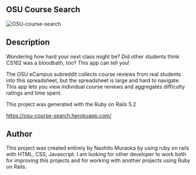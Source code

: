 ## OSU Course Search
![OSU-course-search](https://imgur.com/ONiZ0mA.jpeg "Sample")

## Description
Wondering how hard your next class might be? Did other students think CS162 was a bloodbath, too? This app can tell you!

The OSU eCampus subreddit collects course reviews from real students into this spreadsheet, but the spreadsheet is large and hard to navigate. This app lets you view individual course reviews and aggregates difficulty ratings and time spent.

This project was generated with the Ruby on Rails 5.2

https://osu-course-search.herokuapp.com/

## Author
This project was created entirely by Naohito Muraoka by using ruby on rails with HTML, CSS, Javascript. I am looking for other developer to work both for improving this projects and for working with another projects using Ruby on Rails. 